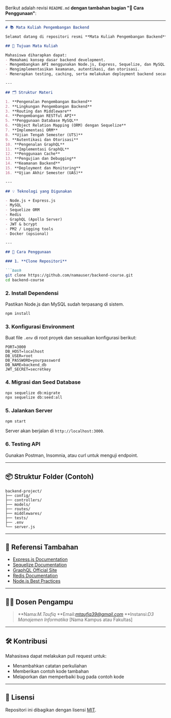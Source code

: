 Berikut adalah revisi `README.md` **dengan tambahan bagian "🔧 Cara Penggunaan"**:

---

````markdown
# 📚 Mata Kuliah Pengembangan Backend

Selamat datang di repositori resmi **Mata Kuliah Pengembangan Backend**. Repositori ini memuat materi perkuliahan, referensi, dan contoh kode yang digunakan dalam proses pembelajaran selama satu semester.

## 🎯 Tujuan Mata Kuliah

Mahasiswa diharapkan dapat:
- Memahami konsep dasar backend development.
- Mengembangkan API menggunakan Node.js, Express, Sequelize, dan MySQL.
- Mengimplementasikan keamanan, autentikasi, dan otorisasi.
- Menerapkan testing, caching, serta melakukan deployment backend secara profesional.

---

## 🗂️ Struktur Materi

1. **Pengenalan Pengembangan Backend**  
2. **Lingkungan Pengembangan Backend**  
3. **Routing dan Middleware**  
4. **Pengembangan RESTful API**  
5. **Penggunaan Database MySQL**  
6. **Object Relation Mapping (ORM) dengan Sequelize**  
7. **Implementasi ORM**  
8. **Ujian Tengah Semester (UTS)**  
9. **Autentikasi dan Otorisasi**  
10. **Pengenalan GraphQL**  
11. **Implementasi GraphQL**  
12. **Penggunaan Cache**  
13. **Pengujian dan Debugging**  
14. **Keamanan Backend**  
15. **Deployment dan Monitoring**  
16. **Ujian Akhir Semester (UAS)**  

---

## 💡 Teknologi yang Digunakan

- Node.js + Express.js
- MySQL
- Sequelize ORM
- Redis
- GraphQL (Apollo Server)
- JWT & bcrypt
- PM2 / Logging tools
- Docker (opsional)

---

## 🔧 Cara Penggunaan

### 1. **Clone Repositori**

```bash
git clone https://github.com/namauser/backend-course.git
cd backend-course
````

### 2. **Install Dependensi**

Pastikan Node.js dan MySQL sudah terpasang di sistem.

```bash
npm install
```

### 3. **Konfigurasi Environment**

Buat file `.env` di root proyek dan sesuaikan konfigurasi berikut:

```env
PORT=3000
DB_HOST=localhost
DB_USER=root
DB_PASSWORD=yourpassword
DB_NAME=backend_db
JWT_SECRET=secretkey
```

### 4. **Migrasi dan Seed Database**

```bash
npx sequelize db:migrate
npx sequelize db:seed:all
```

### 5. **Jalankan Server**

```bash
npm start
```

Server akan berjalan di `http://localhost:3000`.

### 6. **Testing API**

Gunakan Postman, Insomnia, atau curl untuk menguji endpoint.

---

## 📦 Struktur Folder (Contoh)

```
backend-project/
├── config/
├── controllers/
├── models/
├── routes/
├── middlewares/
├── tests/
├── .env
└── server.js
```

---

## 📘 Referensi Tambahan

* [Express.js Documentation](https://expressjs.com/)
* [Sequelize Documentation](https://sequelize.org/)
* [GraphQL Official Site](https://graphql.org/)
* [Redis Documentation](https://redis.io/)
* [Node.js Best Practices](https://github.com/goldbergyoni/nodebestpractices)

---

## 🧑‍🏫 Dosen Pengampu

> **Nama:*M.Taufiq* 
> **Email:*mtaufiq39@gmail.com* 
> **Instansi:*D3 Manajemen Informatika* \[Nama Kampus atau Fakultas]

---

## 🛠️ Kontribusi

Mahasiswa dapat melakukan pull request untuk:

* Menambahkan catatan perkuliahan
* Memberikan contoh kode tambahan
* Melaporkan dan memperbaiki bug pada contoh kode

---

## 📄 Lisensi

Repositori ini dibagikan dengan lisensi [MIT](LICENSE).

```

